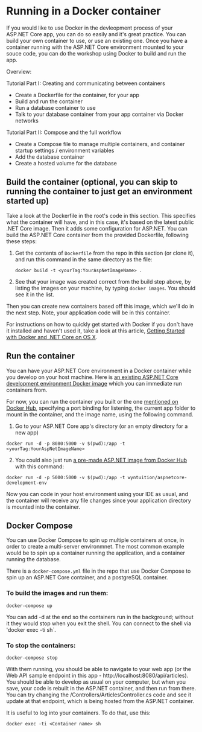 # Running in a Docker container 

If you would like to use Docker in the devleopment process of your ASP.NET Core app, you can do so easily and it's great practice. You can build your own container to use, or use an existing one. Once you have a container running with the ASP.NET Core environment mounted to your souce code, you can do the workshop using Docker to build and run the app. 

Overview:

Tutorial Part I: Creating and communicating between containers

- Create a Dockerfile for the container, for your app
- Build and run the container
- Run a database container to use
- Talk to your database container from your app container via Docker networks

Tutorial Part II: Compose and the full workflow 

- Create a Compose file to manage multiple containers, and container startup settings / environment variables
- Add the database container
- Create a hosted volume for the database


## Build the container (optional, you can skip to running the container to just get an environment started up)

Take a look at the Dockerfile in the root's code in this section. This specifies what the container will have, and in this case, it's based on the latest public .NET Core image. Then it adds some configuration for ASP.NET. You can build the ASP.NET Core container from the provided Dockerfile, following these steps: 

1. Get the contents of `Dockerfile` from the repo in this section (or clone it), and run this command in the same directory as the file:

    ```docker build -t <yourTag:YourAspNetImageName> .```

2. See that your image was created correct from the build step above, by listing the images on your machine, by typing `docker images`. You should see it in the list.

Then you can create new containers based off this image, which we'll do in the next step. Note, your application code will be in this container. 

For instructions on how to quickly get started with Docker if you don't have it installed and haven't used it, take a look at this article, [Getting Started with Docker and .NET Core on OS X](https://www.excella.com/insights/getting-started-with-docker-and-net-core-on-os-x).

## Run the container 

You can have your ASP.NET Core environment in a Docker container while you develop on your host machine. Here is [an existing ASP.NET Core development environment Docker image](https://hub.docker.com/r/wyntuition/aspnetcore-development-env/) which you can immediate run containers from.

For now, you can run the container you built or the one [mentioned on Docker Hub](https://hub.docker.com/r/wyntuition/aspnetcore-development-env/), specifying a port binding for listening, the current app folder to mount in the container, and the image name, using the following command. 

1. Go to your ASP.NET Core app's directory (or an empty directory for a new app)

  ```
  docker run -d -p 8080:5000 -v $(pwd):/app -t <yourTag:YourAspNetImageName>
  ```  

2. You could also just run [a pre-made ASP.NET image from Docker Hub](https://hub.docker.com/r/wyntuition/aspnetcore-development-env/) with this command:
    
  ```
  docker run -d -p 5000:5000 -v $(pwd):/app -t wyntuition/aspnetcore-development-env
  ```

Now you can code in your host environment using your IDE as usual, and the container will receive any file changes since your application directory is mounted into the container. 

## Docker Compose 

You can use Docker Compose to spin up multiple containers at once, in order to create a multi-server environmnet. The most common example would be to spin up a container running the application, and a container running the database. 

There is a `docker-compose.yml` file in the repo that use Docker Compose to spin up an ASP.NET Core container, and a postgreSQL container.

### To build the images and run them:

  ```
  docker-compose up
  ```

You can add -d at the end so the containers run in the background; without it they would stop when you exit the shell. You can connect to the shell via 'docker exec -ti <Container> sh`.

### To stop the containers:

  ```
  docker-compose stop
  ```

With them running, you should be able to navigate to your web app (or the Web API sample endpoint in this app - http://localhost:8080/api/articles). You should be able to develop as usual on your computer, but when you save, your code is rebuilt in the ASP.NET container, and then run from there. You can try changing the /Controllers/ArticlesController.cs code and see it update at that endpoint, which is being hosted from the ASP.NET container.

It is useful to log into your containers. To do that, use this: 

  ```
  docker exec -ti <Container name> sh
  ```


